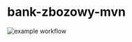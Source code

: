 # bank-zbozowy-mvn
![example workflow](https://github.com/DaniilShumer/bank-zbozowy-mvn/actions/workflows/ci.yml/badge.svg)
